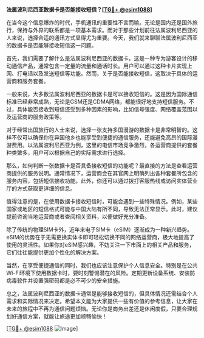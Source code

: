 **法属波利尼西亚数据卡是否能接收短信？[[TG💪+ @esim1088](https://t.me/s/esim1088)]**

在当今这个信息爆炸的时代，手机通讯的重要性不言而喻。无论是国内还是国外旅行，保持与外界的联系都是一项基本需求。而对于那些计划前往法属波利尼西亚的人来说，选择合适的通讯方式显得尤为重要。今天，我们就来聊聊法属波利尼西亚的数据卡是否能够接收短信这一问题。

首先，我们需要了解什么是法属波利尼西亚的数据卡。这是一种专为游客设计的移动通信产品，通常包含一定量的流量和通话时长。用户可以通过这种卡片实现上网、打电话以及发送短信等功能。然而，关于是否能接收短信，这取决于具体的运营商和服务套餐。

一般来说，大多数法属波利尼西亚的数据卡是可以接收短信的。这是因为国际通信标准已经非常成熟，无论是GSM还是CDMA网络，都能很好地支持短信服务。不过，具体能否接收到短信还受到多种因素的影响，比如信号强度、网络覆盖范围以及运营商的服务政策等。

对于经常出国旅行的人士来说，选择一张支持多国漫游的数据卡是非常明智的。这样不仅可以确保你在异国他乡也能享受到便捷的通信服务，还能避免高昂的国际漫游费用。以法属波利尼西亚为例，这里的电信市场竞争激烈，各运营商提供的套餐种类繁多，用户可以根据自己的实际需求进行选择。

那么，如何判断一张数据卡是否具备接收短信的功能呢？最直接的方法是查看运营商提供的服务说明。通常情况下，运营商会在其官网上明确列出各种套餐所包含的服务内容，包括短信接收功能。此外，你还可以通过拨打客服热线或访问实体营业厅的方式获取更详细的信息。

值得注意的是，在使用数据卡接收短信时，可能会遇到一些特殊情况。例如，某些国家或地区的短信格式可能与中国大陆有所不同，导致无法正常显示。此时，建议提前咨询当地运营商或者查阅相关资料，以便做好充分准备。

除了传统的物理SIM卡外，近年来电子SIM卡（eSIM）逐渐成为一种新兴趋势。eSIM的优势在于无需更换实体卡即可轻松切换不同的网络运营商，极大地提高了使用的灵活性。如果你对eSIM感兴趣，不妨关注一下市面上的相关产品和服务，它们往往能提供更加个性化的解决方案。

当然，在享受便捷通信的同时，我们也应该注意保护个人信息安全。特别是在公共Wi-Fi环境下使用数据卡时，要时刻警惕潜在的风险。定期更新设备系统、安装防病毒软件并设置强密码都是必不可少的安全措施。

总之，法属波利尼西亚的数据卡通常是能够接收短信的，但具体情况还需结合个人需求和实际情况来决定。希望本文能为大家提供一些有价值的参考信息，让大家在未来的旅程中不再为通信问题烦恼。无论你是商务出差还是休闲度假，只要合理规划好通信方案，就能让旅途更加顺畅愉快！

[[TG💪+ @esim1088](https://t.me/s/esim1088) ![Image](https://i.postimg.cc/4NQfJmqS/Snipaste-2025-05-13-00-14-12.png)]